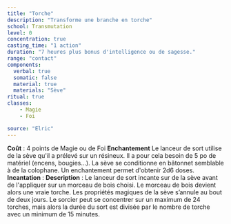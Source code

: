 ```yaml
---
title: "Torche"
description: "Transforme une branche en torche"
school: Transmutation
level: 0
concentration: true
casting_time: "1 action"
duration: "7 heures plus bonus d'intelligence ou de sagesse."
range: "contact"
components:
  verbal: true
  somatic: false
  material: true
  materials: "Sève"
ritual: true
classes:
    - Magie
    - Foi

source: "Elric"
---
```

**Coût** : 4 points de Magie ou de Foi
**Enchantement** Le lanceur de sort utilise de la sève qu'il a prélevé sur un résineux. Il a pour cela besoin de 5 po de matériel (encens, bougies...). La sève se conditionne en bâtonnet semblable à de la colophane. Un enchantement permet d'obtenir 2d6 doses.
**Incantation** : 
**Description** : Le lanceur  de sort incante sur de la sève avant de l'appliquer sur un morceau de bois choisi. Le morceau de bois devient alors une vraie torche. Les propriétés magiques de la sève s’annule au bout de deux jours. Le sorcier peut se concentrer sur un maximum de 24 torches, mais alors la durée du sort est divisée par le nombre de torche avec un minimum de 15 minutes.
